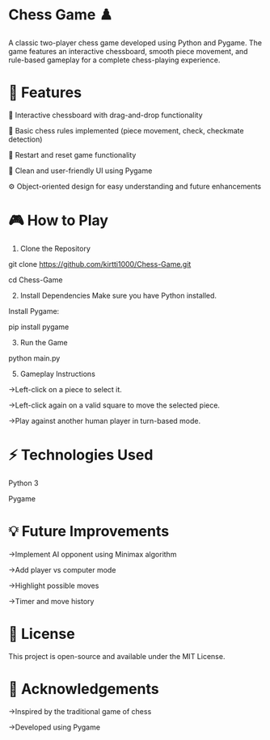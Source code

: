# Chess Game ♟️
A classic two-player chess game developed using Python and Pygame. The game features an interactive chessboard, smooth piece movement, and rule-based gameplay for a complete chess-playing experience.

# 🚀 Features
🧩 Interactive chessboard with drag-and-drop functionality

📜 Basic chess rules implemented (piece movement, check, checkmate detection)

🔄 Restart and reset game functionality

🎨 Clean and user-friendly UI using Pygame

⚙️ Object-oriented design for easy understanding and future enhancements

# 🎮 How to Play
1. Clone the Repository

git clone https://github.com/kirtti1000/Chess-Game.git

cd Chess-Game

2. Install Dependencies
Make sure you have Python installed.

Install Pygame:

pip install pygame

3. Run the Game

python main.py

5. Gameplay Instructions

->Left-click on a piece to select it.

->Left-click again on a valid square to move the selected piece.

->Play against another human player in turn-based mode.


# ⚡ Technologies Used

Python 3

Pygame

# 💡 Future Improvements
->Implement AI opponent using Minimax algorithm

->Add player vs computer mode

->Highlight possible moves

->Timer and move history


# 📄 License
This project is open-source and available under the MIT License.

# 🙌 Acknowledgements
->Inspired by the traditional game of chess

->Developed using Pygame
